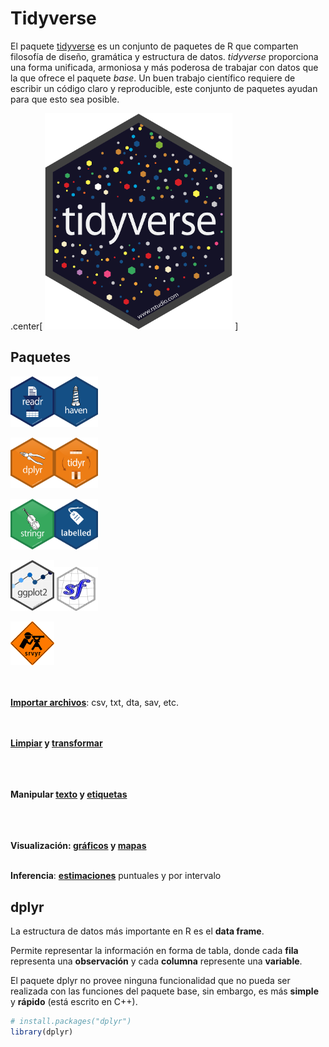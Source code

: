 # Tidyverse

El paquete [tidyverse](https://www.tidyverse.org) es un conjunto de paquetes de R que comparten filosofía de diseño, gramática y estructura de datos. *tidyverse* proporciona una forma unificada, armoniosa y más poderosa de trabajar con datos que la que ofrece el paquete *base*.
Un buen trabajo científico requiere de escribir un código claro y reproducible, este conjunto de paquetes ayudan para que esto sea posible.

.center[
<img src="https://raw.githubusercontent.com/calcita/Curso-rECH/master/images/tidyverse.png" width="300px" />
]

## Paquetes 


<img src="https://raw.githubusercontent.com/calcita/Curso-rECH/master/images/readr.png" width="70px" /><img src="https://raw.githubusercontent.com/calcita/Curso-rECH/master/images/haven.png" width="70px" />

<img src="https://raw.githubusercontent.com/calcita/Curso-rECH/master/images/dplyr.png" width="70px" /><img src="https://raw.githubusercontent.com/calcita/Curso-rECH/master/images/tidyr.png" width="70px" />

<img src="https://raw.githubusercontent.com/calcita/Curso-rECH/master/images/stringr.png" width="70px" /><img src="https://raw.githubusercontent.com/calcita/Curso-rECH/master/images/labelled.png" width="70px" />

<img src="https://raw.githubusercontent.com/calcita/Curso-rECH/master/images/ggplot2.png" width="70px" /><img src="https://raw.githubusercontent.com/calcita/Curso-rECH/master/images/sf.gif" width="70px" />

<img src="https://raw.githubusercontent.com/calcita/Curso-rECH/master/images/srvyr.png" width="70px" />


<br><br>
**[Importar archivos](https://github.com/rstudio/cheatsheets/raw/master/translations/spanish/data-import-cheatsheet_Spanish.pdf)**: csv, txt, dta, sav, etc.
<br><br><br>

**[Limpiar](https://github.com/rstudio/cheatsheets/raw/master/data-import.pdf) y [transformar](https://github.com/rstudio/cheatsheets/raw/master/data-transformation.pdf)**
<br><br><br><br>

**Manipular [texto](https://github.com/rstudio/cheatsheets/raw/master/translations/spanish/strings_Spanish.pdf) y [etiquetas](http://larmarange.github.io/labelled/index.html)**
<br><br><br><br>

**Visualización: [gráficos](https://github.com/rstudio/cheatsheets/raw/master/translations/spanish/ggplot2.pdf) y [mapas](https://github.com/rstudio/cheatsheets/raw/master/sf.pdf)**
<br><br>

**Inferencia**: [**estimaciones**](http://gdfe.co/srvyr/) puntuales y por intervalo


## dplyr



La estructura de datos más importante en R es el **data frame**.

Permite representar la información en forma de tabla, donde cada **fila** representa una **observación** y cada **columna** represente una **variable**.

El paquete dplyr no provee ninguna funcionalidad que no pueda ser realizada con las funciones del paquete base, sin embargo, es más **simple** y **rápido** (está escrito en C++).


```r
# install.packages("dplyr")
library(dplyr)
```

<!-- - Todas las funciones del paquete tiene la particularidad de que su primer argumento es el data frame al que le realizará la operación, mientras que los subsiguiente argumentos describen como realizar tal operación. Finalmente el resultado de todas estas funciones es un nuevo data frame. -->

 <!-- dplyr::summarise() --> 

<!-- Calcula resumen de variables. -->

<!-- Se puede utilizar cualquier función que cumpla con que lo datos de entrada sean numéricos y como salida se entregue una constante. -->

<!-- Si la variable tiene datos faltantes se puede calcular el promedio sin considerarlos -->

<!-- tally -->
<!-- count -->
<!-- add_count -->
<!-- add_tally -->
<!-- fechas -->
